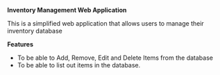 **Inventory Management Web Application**

This is a simplified web application that allows users to manage their inventory database

**Features**
- To be able to Add, Remove, Edit and Delete Items from the database
- To be able to list out items in the database.
